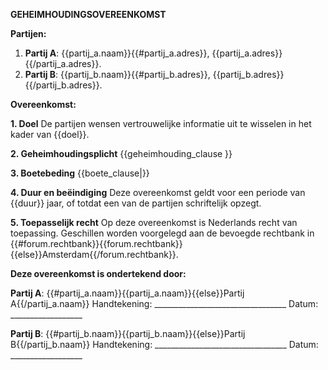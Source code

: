 **GEHEIMHOUDINGSOVEREENKOMST**

**Partijen:**
1. **Partij A**: {{partij_a.naam}}{{#partij_a.adres}}, {{partij_a.adres}}{{/partij_a.adres}}.
2. **Partij B**: {{partij_b.naam}}{{#partij_b.adres}}, {{partij_b.adres}}{{/partij_b.adres}}.

**Overeenkomst:**

**1. Doel**
De partijen wensen vertrouwelijke informatie uit te wisselen in het kader van {{doel}}.

**2. Geheimhoudingsplicht**
{{geheimhouding_clause }}

**3. Boetebeding**
{{boete_clause|}}

**4. Duur en beëindiging**
Deze overeenkomst geldt voor een periode van {{duur}} jaar, of totdat een van de partijen schriftelijk opzegt.

**5. Toepasselijk recht**
Op deze overeenkomst is Nederlands recht van toepassing.
Geschillen worden voorgelegd aan de bevoegde rechtbank in {{#forum.rechtbank}}{{forum.rechtbank}}{{else}}Amsterdam{{/forum.rechtbank}}.

**Deze overeenkomst is ondertekend door:**

**Partij A**: {{#partij_a.naam}}{{partij_a.naam}}{{else}}Partij A{{/partij_a.naam}}
Handtekening: _________________________________
Datum: __________________

**Partij B**: {{#partij_b.naam}}{{partij_b.naam}}{{else}}Partij B{{/partij_b.naam}}
Handtekening: _________________________________
Datum: __________________
